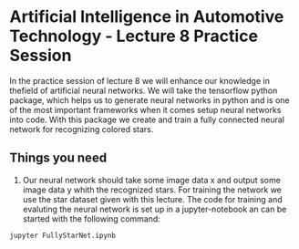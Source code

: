 # Artificial Intelligence in Automotive Technology - Lecture 8 Practice Session

In the practice session of lecture 8 we will enhance our knowledge in thefield of artificial neural networks. We will take the tensorflow python package, which helps us to generate neural networks in python and is one of the most important frameworks when it comes setup neural networks into code. With this package we create and train a fully connected neural network for recognizing colored stars.




## Things you need


1.  Our neural network should take some image data x and output some image data y whith the recognized stars. For training the network we use the star dataset given with this lecture. The code for training and evaluting the neural network is set up in a jupyter-notebook an can be started with the following command:

```
jupyter FullyStarNet.ipynb
```
